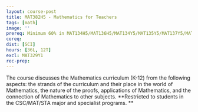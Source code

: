 ```yaml
---
layout: course-post
title: MAT382H5 - Mathematics for Teachers
tags: [math]
image: ''
prereq: Minimum 60% in MAT134H5/MAT136H5/MAT134Y5/MAT135Y5/MAT137Y5/MAT157Y5/MAT233H5, minimum 60% in MAT102H5, MAT223H5/MAT240H5, and at least one additional MAT half-course at the 200+ level.
coreq: 
dist: [SCI]
hours: [36L, 12T]
excl: MAT329Y1
rec-prep: 
---
```


The course discusses the Mathematics curriculum (K-12) from the following aspects: the strands of the curriculum and their place in the world of Mathematics, the nature of the proofs, applications of Mathematics, and the connection of Mathematics to other subjects. **Restricted to students in the CSC/MAT/STA major and specialist programs. ** 
